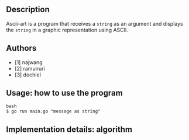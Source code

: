 ## Description

Ascii-art is a program that receives a `string` as an argument and displays the `string` in a graphic representation using ASCII.

## Authors

- [1] najwang
- [2] ramuiruri
- [3] dochiel

## Usage: how to use the program
```
bash
$ go run main.go "message as string"
```
## Implementation details: algorithm


